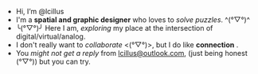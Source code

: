 -  Hi, I’m @lcillus
-  I'm a **spatial and graphic designer** who loves to _solve puzzles_. ^(°▽°)^
-  ╰(°▽°)╯ Here I am, _exploring_ my place at the intersection of digital/virtual/analog.
-  I don't really want to *collaborate* <(°▽°)>, but I do like **connection** .
-  You _might not get a reply_ from lcillus@outlook.com, (just being honest (°▽°)) but you can try.

<!---
lcillus/lcillus is a special repository because its `README.md` (this file) appears on your GitHub profile.
You can click the Preview link to take a look at your changes.
--->
